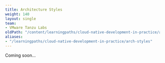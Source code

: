 ```yaml
---
title: Architecture Styles
weight: 140
layout: single
team:
- VMware Tanzu Labs
oldPath: "/content/learningpaths/cloud-native-development-in-practice/arch-styles.md"
aliases:
- "/learningpaths/cloud-native-development-in-practice/arch-styles"
---
```


Coming soon...
